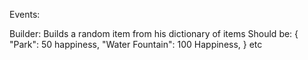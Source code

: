 Events:

Builder: 
    Builds a random item from his dictionary of items
    Should be:
        {
            "Park": 50 happiness,
            "Water Fountain": 100 Happiness,
        }
    etc

